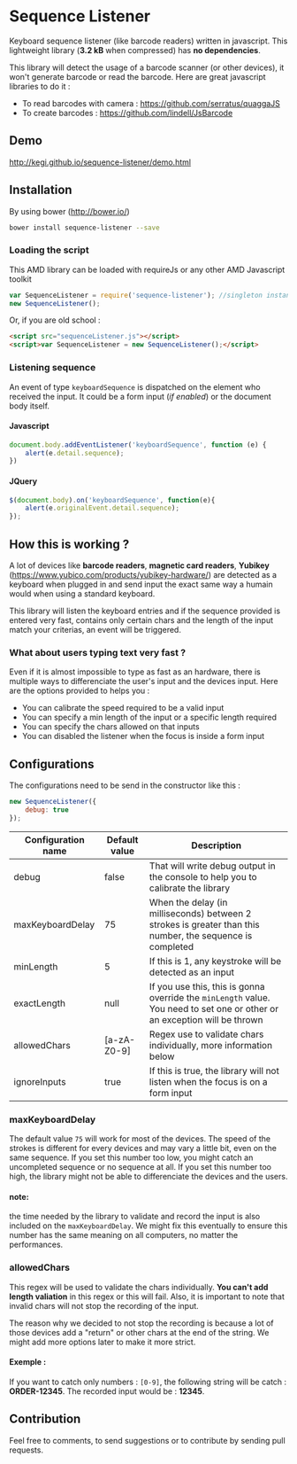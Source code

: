 # Sequence Listener

Keyboard sequence listener (like barcode readers) written in javascript. This lightweight library (**3.2 kB** when compressed) has **no dependencies**.

This library will detect the usage of a barcode scanner (or other devices), it won't generate barcode or read the barcode. Here are great javascript libraries to do it :

 - To read barcodes with camera :  https://github.com/serratus/quaggaJS
 - To create barcodes : https://github.com/lindell/JsBarcode


## Demo

http://kegi.github.io/sequence-listener/demo.html

## Installation

By using bower (http://bower.io/)
```sh
bower install sequence-listener --save
```
### Loading the script

This AMD library can be loaded with requireJs or any other AMD Javascript toolkit

```js
var SequenceListener = require('sequence-listener'); //singleton instance
new SequenceListener();
```

Or, if you are old school :
```html
<script src="sequenceListener.js"></script>
<script>var SequenceListener = new SequenceListener();</script>
```

### Listening sequence

An event of type `keyboardSequence` is dispatched on the element who received the input. It could be a form input (*if enabled*) or the document body itself.

#### Javascript
```js
document.body.addEventListener('keyboardSequence', function (e) {
	alert(e.detail.sequence);
})
```

#### JQuery
```js
$(document.body).on('keyboardSequence', function(e){
    alert(e.originalEvent.detail.sequence);
});
```

## How this is working ?
A lot of devices like **barcode readers**, **magnetic card readers**, **Yubikey** (https://www.yubico.com/products/yubikey-hardware/) are detected as a keyboard when plugged in and send input the exact same way a humain would when using a standard keyboard.

This library will listen the keyboard entries and if the sequence provided is entered very fast, contains only certain chars and the length of the input match your criterias, an event will be triggered.

### What about users typing text very fast ?
Even if it is almost impossible to type as fast as an hardware, there is multiple ways to differenciate the user's input and the devices input. Here are the options provided to helps you :

 - You can calibrate the speed required to be a valid input
 - You can specify a min length of the input or a specific length required
 - You can specify the chars allowed on that inputs
 - You can disabled the listener when the focus is inside a form input

## Configurations

The configurations need to be send in the constructor like this :
```js
new SequenceListener({
	debug: true
});
```

| **Configuration name** | **Default value** | **Description**                                                                                                            |
|------------------------|-------------------|----------------------------------------------------------------------------------------------------------------------------|
| debug                  | false             | That will write debug output in the console to help you to calibrate the library                                           |
| maxKeyboardDelay       | 75                | When the delay (in milliseconds) between 2 strokes is greater than this number, the sequence is completed                  |
| minLength              | 5                 | If this is 1, any keystroke will be detected as an input                                                                   |
| exactLength            | null              | If you use this, this is gonna override the `minLength` value. You need to set one or other or an exception will be thrown |
| allowedChars           | [a-zA-Z0-9]       | Regex use to validate chars individually, more information below                                                           |
| ignoreInputs           | true              | If this is true, the library will not listen when the focus is on a form input                                             |

### maxKeyboardDelay

The default value `75` will work for most of the devices. The speed of the strokes is different for every devices and may vary a little bit, even on the same sequence. If you set this number too low, you might catch an uncompleted sequence or no sequence at all. If you set this number too high, the library might not be able to differenciate the devices and the users.

#### note:
the time needed by the library to validate and record the input is also included on the `maxKeyboardDelay`. We might fix this eventually to ensure this number has the same meaning on all computers, no matter the performances.

### allowedChars
This regex will be used to validate the chars individually. **You can't add length valiation** in this regex or this will fail. Also, it is important to note that invalid chars will not stop the recording of the input.

The reason why we decided to not stop the recording is because a lot of those devices add a "return" or other chars at the end of the string. We might add more options later to make it more strict.

#### Exemple : 
If you want to catch only numbers : `[0-9]`, the following string will be catch : **ORDER-12345**. The recorded input would be : **12345**.


## Contribution

Feel free to comments, to send suggestions or to contribute by sending pull requests.
